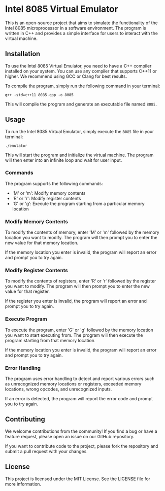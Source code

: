# Intel 8085 Virtual Emulator

This is an open-source project that aims to simulate the functionality of the Intel 8085 microprocessor in a software environment. The program is written in C++ and provides a simple interface for users to interact with the virtual machine.

## Installation

To use the Intel 8085 Virtual Emulator, you need to have a C++ compiler installed on your system. You can use any compiler that supports C++11 or higher. We recommend using GCC or Clang for best results.

To compile the program, simply run the following command in your terminal:

```
g++ -std=c++11 8085.cpp -o 8085

```

This will compile the program and generate an executable file named `8085`.

## Usage

To run the Intel 8085 Virtual Emulator, simply execute the `8085` file in your terminal:

```
./emulator

```

This will start the program and initialize the virtual machine. The program will then enter into an infinite loop and wait for user input.

### Commands

The program supports the following commands:

- 'M' or 'm': Modify memory contents
- 'R' or 'r': Modify register contents
- 'G' or 'g': Execute the program starting from a particular memory location

### Modify Memory Contents

To modify the contents of memory, enter 'M' or 'm' followed by the memory location you want to modify. The program will then prompt you to enter the new value for that memory location.

If the memory location you enter is invalid, the program will report an error and prompt you to try again.

### Modify Register Contents

To modify the contents of registers, enter 'R' or 'r' followed by the register you want to modify. The program will then prompt you to enter the new value for that register.

If the register you enter is invalid, the program will report an error and prompt you to try again.

### Execute Program

To execute the program, enter 'G' or 'g' followed by the memory location you want to start executing from. The program will then execute the program starting from that memory location.

If the memory location you enter is invalid, the program will report an error and prompt you to try again.

### Error Handling

The program uses error handling to detect and report various errors such as unrecognized memory locations or registers, exceeded memory locations, wrong opcodes, and unrecognized inputs.

If an error is detected, the program will report the error code and prompt you to try again.

## Contributing

We welcome contributions from the community! If you find a bug or have a feature request, please open an issue on our GitHub repository.

If you want to contribute code to the project, please fork the repository and submit a pull request with your changes.

## License

This project is licensed under the MIT License. See the LICENSE file for more information.